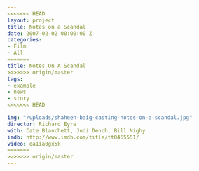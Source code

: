 ```yaml
---
<<<<<<< HEAD
layout: project
title: Notes on a Scandal
date: 2007-02-02 00:00:00 Z
categories:
- Film
- All
=======
title: Notes On A Scandal
>>>>>>> origin/master
tags:
- example
- news
- story
<<<<<<< HEAD

img: "/uploads/shaheen-baig-casting-notes-on-a-scandal.jpg"
director: Richard Eyre
with: Cate Blanchett, Judi Dench, Bill Nighy
imdb: http://www.imdb.com/title/tt0465551/
video: qa1ia0gx5k
=======
>>>>>>> origin/master
---
```


